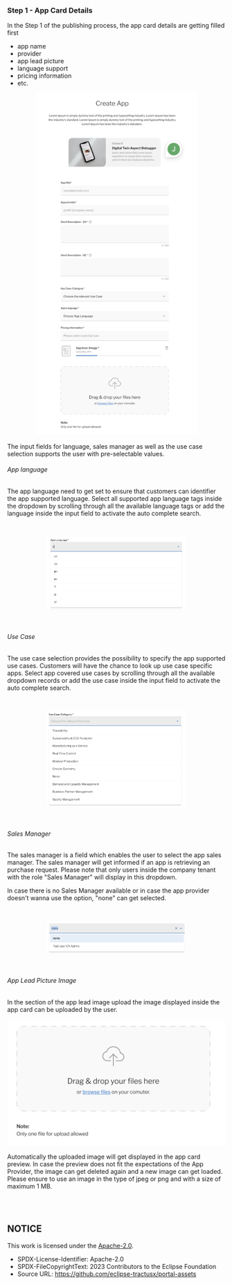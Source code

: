 ### Step 1 - App Card Details

In the Step 1 of the publishing process, the app card details are getting filled first

- app name
- provider
- app lead picture
- language support
- pricing information
- etc.
  <br>

<p align="center">
<img width="373" alt="image" src="https://raw.githubusercontent.com/eclipse-tractusx/portal-assets/main/docs/static/app-creation-start-screen.png">
</p>
  
The input fields for language, sales manager as well as the use case selection supports the user with pre-selectable values.

###### App language

The app language need to get set to ensure that customers can identifier the app supported language. Select all supported app language tags inside the dropdown by scrolling through all the available language tags or add the language inside the input field to activate the auto complete search.

<br>

<p align="center">
<img width="320" alt="image" src="https://raw.githubusercontent.com/eclipse-tractusx/portal-assets/main/docs/static/app-language-selection.png">
</p>

<br>

###### Use Case

The use case selection provides the possibility to specify the app supported use cases.
Customers will have the chance to look up use case specific apps. Select app covered use cases by scrolling through all the available dropdown records or add the use case inside the input field to activate the auto complete search.

<br>

<p align="center">
<img width="320" alt="image" src="https://raw.githubusercontent.com/eclipse-tractusx/portal-assets/main/docs/static/usecase-category-selection.png">
</p>

<br>

###### Sales Manager

The sales manager is a field which enables the user to select the app sales manager. The sales manager will get informed if an app is retrieving an purchase request. Please note that only users inside the company tenant with the role "Sales Manager" will display in this dropdown.

In case there is no Sales Manager available or in case the app provider doesn't wanna use the option, "none" can get selected.

<br>

<p align="center">
<img width="320" alt="image" src="https://raw.githubusercontent.com/eclipse-tractusx/portal-assets/main/docs/static/sales-manager-selection.png">
</p>

<br>

###### App Lead Picture Image

In the section of the app lead image upload the image displayed inside the app card can be uploaded by the user.
<br>

<p align="center">
<img width="584" alt="image" src="https://raw.githubusercontent.com/eclipse-tractusx/portal-assets/main/docs/static/file-upload-box.png">
</p>

Automatically the uploaded image will get displayed in the app card preview. In case the preview does not fit the expectations of the App Provider, the image can get deleted again and a new image can get loaded.
Please ensure to use an image in the type of jpeg or png and with a size of maximum 1 MB.

<br>
<br>

## NOTICE

This work is licensed under the [Apache-2.0](https://www.apache.org/licenses/LICENSE-2.0).

- SPDX-License-Identifier: Apache-2.0
- SPDX-FileCopyrightText: 2023 Contributors to the Eclipse Foundation
- Source URL: https://github.com/eclipse-tractusx/portal-assets
